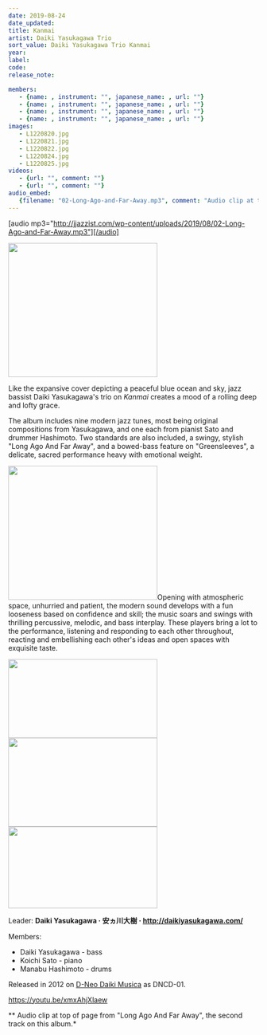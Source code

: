 ```yaml
---
date: 2019-08-24
date_updated: 
title: Kanmai
artist: Daiki Yasukagawa Trio
sort_value: Daiki Yasukagawa Trio Kanmai
year: 
label: 
code: 
release_note: 

members:
   - {name: , instrument: "", japanese_name: , url: ""}
   - {name: , instrument: "", japanese_name: , url: ""}
   - {name: , instrument: "", japanese_name: , url: ""}
   - {name: , instrument: "", japanese_name: , url: ""}
images: 
   - L1220820.jpg
   - L1220821.jpg
   - L1220822.jpg
   - L1220824.jpg
   - L1220825.jpg
videos: 
   - {url: "", comment: ""}
   - {url: "", comment: ""}
audio_embed:
   {filename: "02-Long-Ago-and-Far-Away.mp3", comment: "Audio clip at top of page from \"Long Ago And Far Away\", the second track on this album:"}
---
```

[audio mp3="http://jjazzist.com/wp-content/uploads/2019/08/02-Long-Ago-and-Far-Away.mp3"][/audio]

<a href="http://jjazzist.com/wp-content/uploads/2019/07/L1220820.jpg"><img class="size-medium wp-image-4477 alignright" src="http://jjazzist.com/wp-content/uploads/2019/07/L1220820-300x269.jpg" alt="" width="300" height="269" /></a>

Like the expansive cover depicting a peaceful blue ocean and sky, jazz bassist Daiki Yasukagawa's trio on *Kanmai* creates a mood of a rolling deep and lofty grace.

The album includes nine modern jazz tunes, most being original compositions from Yasukagawa, and one each from pianist Sato and drummer Hashimoto. Two standards are also included, a swingy, stylish "Long Ago And Far Away", and a bowed-bass feature on "Greensleeves", a delicate, sacred performance heavy with emotional weight.

<a href="http://jjazzist.com/wp-content/uploads/2019/07/L1220821.jpg"><img class="size-medium wp-image-4478 alignright" src="http://jjazzist.com/wp-content/uploads/2019/07/L1220821-300x269.jpg" alt="" width="300" height="269" /></a>Opening with atmospheric space, unhurried and patient, the modern sound develops with a fun looseness based on confidence and skill; the music soars and swings with thrilling percussive, melodic, and bass interplay. These players bring a lot to the performance, listening and responding to each other throughout, reacting and embellishing each other's ideas and open spaces with exquisite taste.

<a href="http://jjazzist.com/wp-content/uploads/2019/07/L1220822.jpg"><img class="alignnone size-medium wp-image-4479" src="http://jjazzist.com/wp-content/uploads/2019/07/L1220822-300x158.jpg" alt="" width="300" height="158" /></a> <a href="http://jjazzist.com/wp-content/uploads/2019/07/L1220824.jpg"><img class="alignnone size-medium wp-image-4480" src="http://jjazzist.com/wp-content/uploads/2019/07/L1220824-300x178.jpg" alt="" width="300" height="178" /></a> <a href="http://jjazzist.com/wp-content/uploads/2019/07/L1220825.jpg"><img class="alignnone size-medium wp-image-4481" src="http://jjazzist.com/wp-content/uploads/2019/07/L1220825-300x164.jpg" alt="" width="300" height="164" /></a>

Leader: <strong>Daiki Yasukagawa · 安ヵ川大樹 · </strong><a href="http://daikiyasukagawa.com/"><strong>http://daikiyasukagawa.com/</strong></a>

Members:
<ul>
 	<li>Daiki Yasukagawa - bass</li>
 	<li>Koichi Sato - piano</li>
 	<li>Manabu Hashimoto - drums</li>
</ul>
Released in 2012 on <a href="http://www.d-musica.co.jp/">D-Neo Daiki Musica</a> as DNCD-01.

https://youtu.be/xmxAhjXlaew

** Audio clip at top of page from "Long Ago And Far Away", the second track on this album.*
